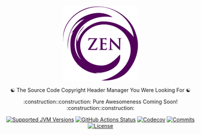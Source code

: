 <p align="center">
<picture>
  <source media="(prefers-color-scheme: dark)" srcset="https://raw.githubusercontent.com/norcane/zen/master/doc/assets/zen-logo-dark.png" width="200">
  <img alt="Light logo" src="https://raw.githubusercontent.com/norcane/zen/master/doc/assets/zen-logo-light.png" width="200">
</picture>
</p>

<p align="center">
☯️ The Source Code Copyright Header Manager You Were Looking For ☯️
</p>

<p align="center">
:construction::construction: Pure Awesomeness Coming Soon! :construction::construction:
</p>

<div align="center">

[![Supported JVM Versions](https://img.shields.io/badge/Java-17-brightgreen.svg?style=for-the-badge&logo=OpenJDK)](https://github.com/norcane/zen/)
[![GitHub Actions Status](<https://img.shields.io/github/workflow/status/norcane/zen/Zen CI?logo=GitHub&style=for-the-badge>)](https://github.com/norcane/zen/actions/workflows/ci.yml)
[![Codecov](https://img.shields.io/codecov/c/github/norcane/zen?style=for-the-badge&logo=Codecov)](https://codecov.io/gh/norcane/zen)
[![Commits](https://img.shields.io/github/commit-activity/m/norcane/zen.svg?label=commits&style=for-the-badge&logo=Git)](https://github.com/norcane/zen/pulse)
[![License](https://img.shields.io/github/license/norcane/zen?style=for-the-badge)](https://opensource.org/licenses/BSD-3-Clause)

</div>
